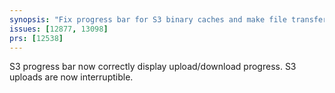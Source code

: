 ```yaml
---
synopsis: "Fix progress bar for S3 binary caches and make file transfers interruptible"
issues: [12877, 13098]
prs: [12538]
---
```


S3 progress bar now correctly display upload/download progress. S3 uploads are now interruptible.

